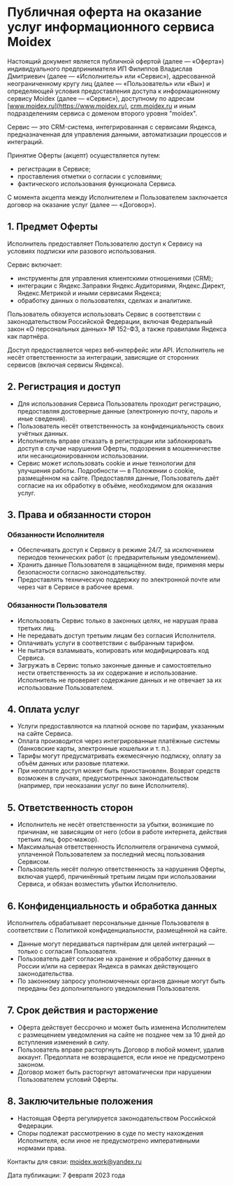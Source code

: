 # Публичная оферта на оказание услуг информационного сервиса Moidex

Настоящий документ является публичной офертой (далее — «Оферта») индивидуального предпринимателя ИП Филиппов Владислав Дмитриевич (далее — «Исполнитель» или «Сервис»), адресованной неограниченному кругу лиц (далее — «Пользователь» или «Вы») и определяющей условия предоставления доступа к информационному сервису Moidex (далее — «Сервис»), доступному по адресам [www.moidex.ru](https://www.moidex.ru), [crm.moidex.ru](https://crm.moidex.ru) и иным подразделениям сервиса с доменом второго уровня "moidex".

Сервис — это CRM-система, интегрированная с сервисами Яндекса, предназначенная для управления данными, автоматизации процессов и интеграций.

Принятие Оферты (акцепт) осуществляется путем:
- регистрации в Сервисе;
- проставления отметки о согласии с условиями;
- фактического использования функционала Сервиса.

С момента акцепта между Исполнителем и Пользователем заключается договор на оказание услуг (далее — «Договор»).

## 1. Предмет Оферты

Исполнитель предоставляет Пользователю доступ к Сервису на условиях подписки или разового использования.

Сервис включает:
- инструменты для управления клиентскими отношениями (CRM);
- интеграции с Яндекс.Заправки Яндекс.Аудиториями, Яндекс.Директ, Яндекс.Метрикой и иными сервисами Яндекса;
- обработку данных о пользователях, сделках и аналитике.

Пользователь обязуется использовать Сервис в соответствии с законодательством Российской Федерации, включая Федеральный закон «О персональных данных» № 152-ФЗ, а также правилами Яндекса как партнёра.

Доступ предоставляется через веб‑интерфейс или API. Исполнитель не несёт ответственности за интеграции, зависящие от сторонних сервисов (включая сервисы Яндекса).

## 2. Регистрация и доступ

- Для использования Сервиса Пользователь проходит регистрацию, предоставляя достоверные данные (электронную почту, пароль и иные сведения).
- Пользователь несёт ответственность за конфиденциальность своих учётных данных.
- Исполнитель вправе отказать в регистрации или заблокировать доступ в случае нарушения Оферты, подозрения в мошенничестве или несанкционированном использовании.
- Сервис может использовать cookie и иные технологии для улучшения работы. Подробности — в Положении о cookie, размещённом на сайте. Предоставляя данные, Пользователь даёт согласие на их обработку в объёме, необходимом для оказания услуг.

## 3. Права и обязанности сторон

### Обязанности Исполнителя

- Обеспечивать доступ к Сервису в режиме 24/7, за исключением периодов технических работ (с предварительным уведомлением).
- Хранить данные Пользователя в защищённом виде, применяя меры безопасности согласно законодательству.
- Предоставлять техническую поддержку по электронной почте или через чат в Сервисе в рабочее время.

### Обязанности Пользователя

- Использовать Сервис только в законных целях, не нарушая права третьих лиц.
- Не передавать доступ третьим лицам без согласия Исполнителя.
- Оплачивать услуги в соответствии с выбранным тарифом.
- Не пытаться взламывать, копировать или модифицировать код Сервиса.
- Загружать в Сервис только законные данные и самостоятельно нести ответственность за их содержание и использование. Исполнитель не проверяет содержание данных и не отвечает за их использование Пользователем.

## 4. Оплата услуг

- Услуги предоставляются на платной основе по тарифам, указанным на сайте Сервиса.
- Оплата производится через интегрированные платёжные системы (банковские карты, электронные кошельки и т. п.).
- Тарифы могут предусматривать ежемесячную подписку, оплату за объём данных или разовые платежи.
- При неоплате доступ может быть приостановлен. Возврат средств возможен в случаях, предусмотренных законодательством (например, при неоказании услуг по вине Исполнителя).

## 5. Ответственность сторон

- Исполнитель не несёт ответственности за убытки, возникшие по причинам, не зависящим от него (сбои в работе интернета, действия третьих лиц, форс‑мажор).
- Максимальная ответственность Исполнителя ограничена суммой, уплаченной Пользователем за последний месяц пользования Сервисом.
- Пользователь несёт полную ответственность за нарушения Оферты, включая ущерб, причинённый третьим лицам при использовании Сервиса, и обязан возместить убытки Исполнителю.

## 6. Конфиденциальность и обработка данных

Исполнитель обрабатывает персональные данные Пользователя в соответствии с Политикой конфиденциальности, размещённой на сайте.

- Данные могут передаваться партнёрам для целей интеграций — только с согласия Пользователя.
- Пользователь даёт согласие на хранение и обработку данных в России и/или на серверах Яндекса в рамках действующего законодательства.
- По законному запросу уполномоченных органов данные могут быть переданы без дополнительного уведомления Пользователя.

## 7. Срок действия и расторжение

- Оферта действует бессрочно и может быть изменена Исполнителем с размещением уведомления на сайте не позднее чем за 10 дней до вступления изменений в силу.
- Пользователь вправе расторгнуть Договор в любой момент, удалив аккаунт. Предоплата не возвращается, если иное не предусмотрено законом.
- Договор может быть расторгнут автоматически при нарушении Пользователем условий Оферты.

## 8. Заключительные положения

- Настоящая Оферта регулируется законодательством Российской Федерации.
- Споры подлежат рассмотрению в суде по месту нахождения Исполнителя, если иное не предусмотрено императивными нормами права.

Контакты для связи: [moidex.work@yandex.ru](mailto:moidex.work@yandex.ru)

Дата публикации: 7 февраля 2023 года
